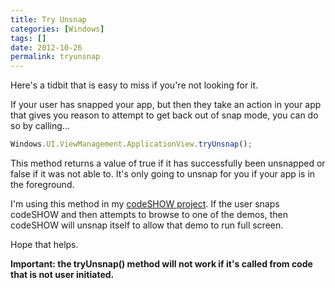 ```yaml
---
title: Try Unsnap
categories: [Windows]
tags: []
date: 2012-10-26
permalink: tryunsnap
---
```


Here&#39;s a tidbit that is easy to miss if you&#39;re not looking for it.
<!-- xmore -->

If your user has snapped your app, but then they take an action in your app that gives you reason to attempt to get back out of snap mode, you can do so by calling...

``` js
Windows.UI.ViewManagement.ApplicationView.tryUnsnap();
```

This method returns  a value of true if it has successfully been unsnapped or false if it was not able to. It&#39;s only going to unsnap for you if your app is in the foreground.

I&#39;m using this method in my [codeSHOW project](http://codeshow.codeplex.com). If the user snaps codeSHOW and then attempts to browse to one of the demos, then codeSHOW will unsnap itself to allow that demo to run full screen.

Hope that helps.

**Important: the tryUnsnap() method will not work if it&#39;s called from code that is not user initiated.**